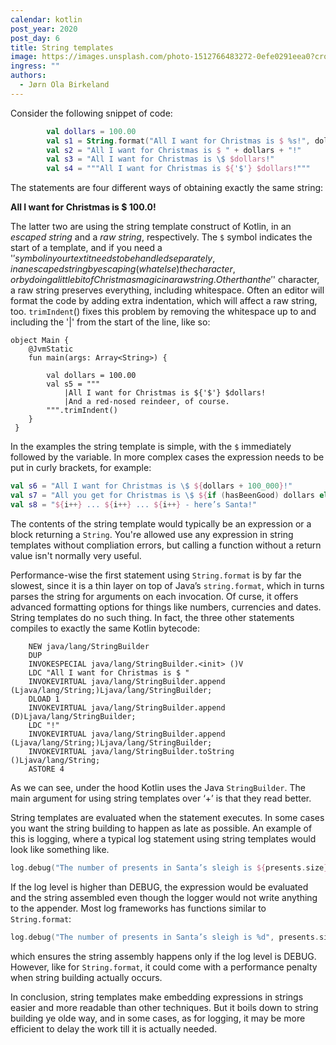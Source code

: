 ```yaml
---
calendar: kotlin
post_year: 2020
post_day: 6
title: String templates
image: https://images.unsplash.com/photo-1512766483272-0efe0291eea0?crop=entropy&cs=tinysrgb&fit=max&fm=jpg&ixid=MXwxfDB8MXxhbGx8fHx8fHx8fA&ixlib=rb-1.2.1&q=80&w=1080
ingress: ""
authors:
  - Jørn Ola Birkeland
---
```

Consider the following snippet of code:

```kotlin
        val dollars = 100.00
        val s1 = String.format("All I want for Christmas is $ %s!", dollars)
        val s2 = "All I want for Christmas is $ " + dollars + "!"
        val s3 = "All I want for Christmas is \$ $dollars!"
        val s4 = """All I want for Christmas is ${'$'} $dollars!"""
```

The statements are four different ways of obtaining exactly the same string:

**All I want for Christmas is $ 100.0!**

The latter two are using the string template construct of Kotlin, in an *escaped string* and a *raw string*, respectively. The `$` symbol indicates the start of a template, and if you need a '$' symbol in your text it needs to be handled separately, in an escaped string by escaping (what else) the character, or by doing a little bit of Christmas magic in a raw string. Other than the '$' character, a raw string preserves everything, including whitespace. Often an editor will format the code by adding extra indentation, which will affect a raw string, too. `trimIndent`() fixes this problem by removing the whitespace up to and including the '|' from the start of the line, like so:

```
object Main {
    @JvmStatic
    fun main(args: Array<String>) {

        val dollars = 100.00
        val s5 = """
            |All I want for Christmas is ${'$'} $dollars!
            |And a red-nosed reindeer, of course.
        """.trimIndent()
    }
 }
```

In the examples the string template is simple, with the `$` immediately followed by the variable. In more complex cases the expression needs to be put in curly brackets, for example:

```kotlin
val s6 = "All I want for Christmas is \$ ${dollars + 100_000}!"
val s7 = "All you get for Christmas is \$ ${if (hasBeenGood) dollars else 0.0}!"
val s8 = "${i++} ... ${i++} ... ${i++} - here’s Santa!"
```

The contents of the string template would typically be an expression or a block returning a `String`. You're allowed use any expression in string templates without compliation errors, but calling a function without a return value isn't normally very useful.

Performance-wise the first statement using `String.format` is by far the slowest, since it is a thin layer on top of Java’s `string.format`, which in turns parses the string for arguments on each invocation. Of curse, it offers advanced formatting options for things like numbers, currencies and dates. String templates do no such thing. In fact, the three other statements compiles to exactly the same Kotlin bytecode:

```
    NEW java/lang/StringBuilder
    DUP
    INVOKESPECIAL java/lang/StringBuilder.<init> ()V
    LDC "All I want for Christmas is $ "
    INVOKEVIRTUAL java/lang/StringBuilder.append (Ljava/lang/String;)Ljava/lang/StringBuilder;
    DLOAD 1
    INVOKEVIRTUAL java/lang/StringBuilder.append (D)Ljava/lang/StringBuilder;
    LDC "!"
    INVOKEVIRTUAL java/lang/StringBuilder.append (Ljava/lang/String;)Ljava/lang/StringBuilder;
    INVOKEVIRTUAL java/lang/StringBuilder.toString ()Ljava/lang/String;
    ASTORE 4
```

As we can see, under the hood Kotlin uses the Java `StringBuilder`. The main argument for using string templates over ‘+’ is that they read better. 

String templates are evaluated when the statement executes. In some cases you want the string building to happen as late as possible. An example of this is logging, where a typical log statement using string templates would look like something like.

```kotlin
log.debug("The number of presents in Santa’s sleigh is ${presents.size}")
```

If the log level is higher than DEBUG, the expression would be evaluated and the string assembled even though the logger would not write anything to the appender. Most log frameworks has functions similar to `String.format`:

```kotlin
log.debug("The number of presents in Santa’s sleigh is %d", presents.size)
```

which ensures the string assembly happens only if the log level is DEBUG. However, like for `String.format`, it could come with a performance penalty when string building actually occurs.

In conclusion, string templates make embedding expressions in strings easier and more readable than other techniques. But it boils down to string building ye olde way, and in some cases, as for logging, it may be more efficient to delay the work till it is actually needed.